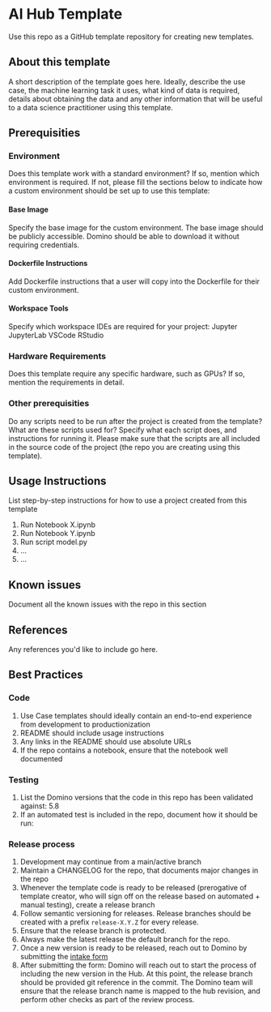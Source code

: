 # AI Hub Template

Use this repo as a GitHub template repository for creating new templates.

## About this template
A short description of the template goes here. Ideally, describe the use case, the machine learning task it uses, what kind of data is required, details about obtaining the data and any other information that will be useful to a data science practitioner using this template.

## Prerequisities

### Environment
Does this template work with a standard environment? If so, mention which environment is required. If not, please fill the sections below to indicate how a custom environment should be set up to use this template:

#### Base Image
Specify the base image for the custom environment. The base image should be publicly accessible. Domino should be able to download it without requiring credentials.

#### Dockerfile Instructions
Add Dockerfile instructions that a user will copy into the Dockerfile for their custom environment.

#### Workspace Tools
Specify which workspace IDEs are required for your project:
Jupyter
JupyterLab
VSCode
RStudio

### Hardware Requirements
Does this template require any specific hardware, such as GPUs? If so, mention the requirements in detail.

### Other prerequisities
Do any scripts need to be run after the project is created from the template? What are these scripts used for? Specify what each script does, and instructions for running it.
Please make sure that the scripts are all included in the source code of the project (the repo you are creating using this template).

## Usage Instructions
List step-by-step instructions for how to use a project created from this template

1. Run Notebook X.ipynb
2. Run Notebook Y.ipynb
3. Run script model.py
4. ...
5. ...

## Known issues
Document all the known issues with the repo in this section

## References
Any references you'd like to include go here.

## Best Practices

### Code
1. Use Case templates should ideally contain an end-to-end experience from development to productionization
2. README should include usage instructions
3. Any links in the README should use absolute URLs
4. If the repo contains a notebook, ensure that the notebook well documented

### Testing
1. List the Domino versions that the code in this repo has been validated against: 5.8
2. If an automated test is included in the repo, document how it should be run:

### Release process
1. Development may continue from a main/active branch
2. Maintain a CHANGELOG for the repo, that documents major changes in the repo
3. Whenever the template code is ready to be released (prerogative of template creator, who will sign off on the release based on automated + manual testing), create a release branch
4. Follow semantic versioning for releases. Release branches should be created with a prefix ``release-X.Y.Z`` for every release.
5. Ensure that the release branch is protected.
6. Always make the latest release the default branch for the repo.
7. Once a new version is ready to be released, reach out to Domino by submitting the [intake form](https://docs.google.com/forms/d/e/1FAIpQLSe9OgI8eCzsu4WCyfG1xPV8C-xR9Wg--mo7Uq4UX1QBCEqyFw/viewform?usp=sf_link)
8. After submitting the form: Domino will reach out to start the process of including the new version in the Hub. At this point, the release branch should be provided git reference in the commit. The Domino team will ensure that the release branch name is mapped to the hub revision, and perform other checks as part of the review process.
